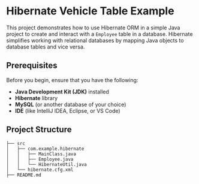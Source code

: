 # Hibernate Vehicle Table Example

This project demonstrates how to use Hibernate ORM in a simple Java project to create and interact with a `Employee` table in a database. Hibernate simplifies working with relational databases by mapping Java objects to database tables and vice versa.

## Prerequisites

Before you begin, ensure that you have the following:

- **Java Development Kit (JDK)** installed
- **Hibernate** library
- **MySQL** (or another database of your choice)
- **IDE** (like IntelliJ IDEA, Eclipse, or VS Code)

## Project Structure

```
├── src
│   ├── com.example.hibernate
│   │   ├── MainClass.java
│   │   ├── Employee.java
│   │   └── HibernateUtil.java
│   └── hibernate.cfg.xml
├── README.md
```
